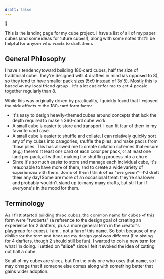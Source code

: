 ```yaml
---
draft: false
---
```


:wave:

This is the landing page for my cube project. I have a list of all of my paper cubes (and some ideas for future cubes!), along with some notes that'll be helpful for anyone who wants to draft them.


## General Philosophy

I have a tendency toward building 180-card cubes, half the size of traditional cube. They're designed with 4 drafters in mind (as opposed to 8), so they tend to have smaller pack sizes (5x9 instead of 3x15). Mostly this is based on my local friend group—it's a lot easier for me to get 4 people together regularly than 8.

While this was originally driven by practicality, I quickly found that I enjoyed the side effects of the 180-card form factor.

  * It's easy to design heavily-themed cubes around concepts that lack the depth required to make a 360-card cube work.
  * A small cube is easier to store and transport. I can fit four of them in my favorite card case.
  * A small cube is easier to shuffle and collate. I can relatively quickly sort any of my cubes into categories, shuffle the piles, and make packs from those piles. This has allowed me to create collation schemes that ensure (e.g.) there's at least one card of each color per pack, or at least one land per pack, all without making the shuffling process into a chore.
  * Since it's so much easier to store and manage each individual cube, it's reasonable to have more of them, and to create a wide variety of experiences with them. Some of them I think of as "evergreen"—I'd draft them any day! Some are more of an occasional treat: they're shallower and probably wouldn't stand up to many many drafts, but still fun if everyone's in the mood for them.


## Terminology

As I first started building these cubes, the common name for cubes of this form were "twoberts" (a reference to the design goal of creating an experience for 2 drafters, plus a more general term in the creator's playgroup for cubes). I am... not a fan of this name. So both because of my dislike for the term and because my design goal was different (I'm aiming for 4 drafters, though 2 should still be fun), I wanted to coin a new term for what I'm doing. I settled on **"slice"** since I felt it evoked the idea of cutting out half a cube.

So all of my cubes are slices, but I'm the only one who uses that name, so I may chnage that if someone else comes along with something better that gains wider adoption.